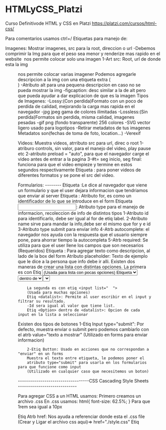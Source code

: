# HTMLyCSS_Platzi
Curso Definitivode HTML y CSS en Platzi
https://platzi.com/cursos/html-css/

Para comentarios usamos ctrl+/
Etiquetas para manejo de:

Imagenes: Mostrar imagenes, src para la root, direccion o url
-Debemos comprimir la Img para que el peso sea menor y renderize mas rapido en el website
<Img> nos permite colocar solo una imagen
        1-Art src: Root, url de donde esta la img
<Figure> nos permite colocar varias imagener 
        Podemos agregarle descripcion a la img
        con una etiqueta extra (<figcaption>)
        -Atributo alt para una pequena descripcion
        en caso no se pueda mostrar la img
        -figcaption: desc similar a la de alt pero
          que pueda ayudar a dar explicacion de que es la imagen
Tipos de Imagenes: 
        -Lossy:(Con perdida)Formato con un poco de perdida de calidad, 
        mejorando la carga mas rapida en el navegador
           -jpg jpeg gama de colores ilimitadas 
        -Lossless:(Sin perdida)Formatos sin perdida, misma calidad, imagenes pesadas
           -gif png  (fondo transparente) 256 colores
           -SVG vector ligero usado para logotipos 
        -Retirar metadatos de tus imagenes
        Metadatos son(fechas de toma de foto, location...)
        -Verexif 

Videos: Muestra videos, atrributo src para url, direc o root 
        1-atriburo controls, sin valor, para el manejo del
        video, play pause etc
        2-atributo preload = "auto", para que el navegador carge el video 
        antes de entrar a la pagina
        3-#t= seg inicio, seg final: funciona para 
        que el video empieze y termine en estos segundos respectivamente
Etiqueta <Source>: para poner videos de diferentes 
        formatos y se pone el src del video.

Formularios: --------
        Etiqueta <Forms>:Le dice al navegador que 
        viene un formulario y que el user dejara informacion que tendriamos que enviar al server
        Etiqueta <label>: Atributo for, es como un identificador de lo que se introduce en el form
        Etiqueta <input>: Atributo type para el manejo de informacion, recoleccion de info de distintos tipos
               1-Atributo id para identificarlo, debe ser igual al for de etiq label.
               2-Atributo name sirve para mandar la info,debe ser el mismo que for y e id
               3-Atributo type submit para enviar info
               4-Atrb autocomplete: el navegador nos ayuda con la respuesta que el usuario siempre pone, para ahorrar tiempo la autocompleta 
               5-Atrb required: Se utiliza para que el user llene los campos que son necesarios (Requeridos)
        Etiqueta <span>: Para agregar texto como descripcion, al lado de la box del form
        Atributo placeholder: Texto de ejemplo que le dice a la persona que info debe ir alli.
Existen dos maneras de crear una lista con distintas opciones.
        La primera es con Etiq <select> permite crear la lista con etiq de <option>
        (Usada para lista con pocas opciones)
        Etiqueta <select>: Sirve para hacer una lista de las opciones de input en un form.
        -Name: es el contenido en relacion a las options
        -Id:
        Etiq <Option> dentro de <select>: Opcion de cada input en la lista a seleccionar

        La segunda es con etiq <input list="  ">
        (Usada para muchas opciones)
        Etiq <datalist>: Permite al user escribir en el input y filtrar su resultado. 
        -Id sera igual al valor que tiene list.
        Etiq <Option> dentro de <datalist>: Opcion de cada input en la lista a seleccionar

Existen dos tipos de botones
        1-Etiq Input type="submit": Por defecto, muestra enviar o submit pero podemos cambiarlo
        con el atrb value="texto a mostrar" 
        (Utilizado en forms para enviar informacion)

        2-Etiq Button: Usado en acciones que no correspondan a "enviar" en un forms
        Muestra el texto entre etiqueta, le podemos poner el 
        atributo type="submit" para usarla en los formularios para que funcione como input 
        (Utilizado en cualquier caso que necesitemos un boton)


-----------------------------------CSS  Cascading Style Sheets -----------------------------

Para agregar CSS a un HTML usamos:
Primero creamos un archivo .css
En .css usamos:
html{
        font-size: 62.5%;
}
Para que 1rem sea igual a 10px

Etiq <link rel="  " href=" root de css">
        Atrb href: Nos ayuda a referenciar donde esta el .css file 
        (Crear y Ligar el archivo css aqui)=> href="./style.css"
Etiq <style> para agregar pocos estilos de Css

Selectores: (el selector universal es el * )
1-Por elemento de HTML:Parrafo ejm=>p{ css } en el CSS
2-Por Clase: Atriburo class=" nombre" en HTML dentro de etiq
        Llamamos como .nombre{ css} en el CSS
3-Por Id:Art id="nombre" en HTML dentro de etiq
        Llamamos como #nombre{ css } en el CSS

Pseudo clases y pseudo elementos
Esto es a lo que le vamos a agregar estilos una vez tengamos la etiq
-Pseudo Clases: definen el estilo de un estado especial de un elemento
                :class
-Pseudo Elemento: definen el estilo de una parte especifica de un elemento
                ::element

Anatomia o Syntaxis de una regla en CSS
        -Selector/PseudoClase o PsElemento: El elemento que quieres modificar
        -Declaracion del Estilo: -Propiedad -Valor de Propiedad
        Ejm: p (selector){
                color(propiedad): red(valor de propiedad);
                -----------declaracion de estilo-------------
             }

MODELO DE CAJA

        -Margin: Espacio Externo de la caja hacia afuera
        -Border: Linea que define a cada elemento 
        -Padding: Espacio Interno de la caja hacia adentro 
        -Contenido: Elemento(img video texto)
    Width y Height para posicionar la box (top-right-bottom-left)

Box-sizing: Border-box; Hace que se calcule automaticamente el 
tamano del elemento con el padding y border para eliminar scroll horizontal.
        -Suma el padding con el width del elemento 
Tambien podemos hacerlo utilizando el metodo calc(% - px); del Width
        -Ejm: Imagina que quieres colocar 2 cajas dentro de una caja padre y quieres que cada una tome el 50% de ancho, pero que cada una tenga un margen a la izquierda de 10px. Si colocas width de 50% a cada caja y además le colocas margen, esto hará que las cajas queden una arriba de la otra, porque al agregarle 20px de espacio en márgenes, vas a hacer que ya no ajuste el 50% a cada caja.
        (Debes restarle al width, el margin(20px))
        Para hacer que ambas cajas sigan tomando el 50% contando los márgenes, puedes hacer lo siguiente:
                .caja-hijo
                {  width: calc(50% - 20px); 
                }

Herencia
Podemos obtener informacion de los padres (Heredar)
Se heredan las caracteristicas de las etiq contenedoras 
        <body>
           <h1>soy h1<h1>
        <body>
        H1 heredara las caract de body
        -inherit: A la propiedad que se la aplicamos debe heredar los valores de su elemento padre 
                  Significa (usa el valor de mi padre)
        -initial: Damos el valor inicial y predefinido por el navegador
        -upset:  Es una combinacion entre inherit e initial, cuando lo usamos en una propiedad
                 esta trata de heredar el valor de su elemento padre si este esta disponible, 
                 sino colocara el valor de la propiedad en su valor inicial

Orden de declaracion - Especificidad 
        Si dos declaraciones tienen la misma importancia, la especificidad de las reglas decidira cual aplicar
        Si las reglas tienen la misma especificidad, el orden de las fuentes controla el resultado final
        Como se controla el orden al declarar CSS?
        1-Importancia: 1-Hoja de estilo de agente de usuario (Estilo del navegador)
                       2-Declaraciones normales en hojas de estilo de autor (Nuestro .css) 
                       3-Declaraciones importantes en hojas de estilos de autor(Utilizar el !important)MalaPractica
        2-Especificidad: 1-!important
                         2-Inline styles
                         3-#id
                         4-.class
                         5-tag
        3-Orden de las fuentes: En tus estilos, las declaraciones al final del documento anularan 
                                a las que sucedan antes en caso de conflicto. 
                        Se aplican los estilos que esten abajo o de ultimo en el css
                        Ejm: si llamas una clase o id en las primeras lineas y despues llamas la misma a lo ultimo
                        siempre seran aplicados los ultimos estilos y puede reescribir(anular o cambiar) los estilos de arriba

Combinadores 
-Nos permiten combinar multiples selectores y crear mayor especificidad
1-Hermano cercano(Adjacent sibling): div + p{ }=>Agrega los estilos a etiq <p> cerca de <div>.
2-Hermano general(General sibling): div ~ p{ }=>Agrega los estilos a etiq <p> si estan en la misma linea 
3-Hijo Directo(Child): div > p{ }=>Agrega estilos a etiq <p> que tienen padre div, osea estan dentro de <div>
4-Descendiente(Descendant): div p{ }=>Agrega estilo a TODAS las etiq <p> dentro de <div>

Medidas 
Algunas medidas cambian o no, sin importar el tamano de la pantalla donde vemos el proyecto
-Absolutas(No cambian):Su tamano no cambia, siempre es el mismo aunque la pag cambie el tamano
                       Px, mm, cm, in
-Relativas(Cambian):Su tamano cambia segun el tamano de la pag.
                     %, em, rem, max-width/heigth, min-width/heigth, vw, vh
                     -Min y Max: Medidas minimas y maximas 
                     Min=> se achican hasta x medida
                     Max=> se agrandan hasta x medida

Posicion
        Por defecto todo viene en static.
        Tipos de posicionamiento de elementos
                -Static
                -Absolute
                -Relative
                -Fixed
                -Sticky

Display 
        Display block: Usa todo el espacio sin importar si el contenido lo ocupa
        Display inline: Usa solo el espacio que ocupa su contenido
        Display inline block: Combinacion de estos dos, nos permite poner elementos arriba abajo o lateral

       -Display flex: Permite que el contenedor padre sea flexible a los cambios que puedan 
                tener los elements hijos en su alineacion. 
                Una vez tengamos el elemento padre con display flex tenemos otras propiedades que podemos usar
                Si el padre tiene dis flex los hijos lo tienen tambien
                -Flex-direction:Alineacion de elementos hijos
                    Valores    -Row:(default)Horizontal
                               -Column:Vertical         
                -Flex-wrap:Permite que un elemento haga un salto de linea si es muy grande
                -Justify-content:Alinear el contenido de forma horizontal
                        Valores
                                -Flex-start:Alinearlos al comienzo(izq)
                                -Flex-end:Alinearlos al final(der)
                                -Center:Alinear los items en el centro del contenedor(mid-horizt)
                                -Space-between:Agrega mismo espacio entre items, no en los extremos
                                -Space-around:Agrega espacio entre los items (No es espacio igual para todos)
                                -Space-evenly: Le da el mismo espacio alrededor de cada item (Espacio perfecto)
                -Align-items:Alinea los elementos hijos de forma vertical
                        Valores
                                -Flex-start:Alinearlos desde arriba(top)
                                -Flex-end:Alinearlos abajo(bottom)
                                -Center:Alinear los items en el centro del contenedor(mid-vertc)
                                -Stretch: Estira el alto de los items hijos al 100% del item pafre
                                -Base-line: Escala el item al tamano de su contenido
                -Order:(Si no le coloco order a un item este se desplazara a la izq por default)
                        Especifica el orden del item
                -Flex-grow:El item crecera hasta rellenar el espacio sobrante
                -Flex-basis:Especifica el tamano inicial del elemento flexible

Variables(Custom Properties)
        -Podemos guardar un valor para reutilizarlo varias veces
        Mayor utilidad en proyectos grandes y archivos extensos de HTML y CSS
        Se declaran dentro del selector=> :root{  } para que sea global
                Syntaxis=>  --Nombre-de-variable: VALOR;
        Se llama para usarlas como:
                Syntaxis de llamado=>  var(--nombre-de-var);

Web Fonts

        Fuentes por Defecto:

        Genericas    |                 Fuentes
        Serif        |   Times New Roman  -- Georgia 
        sans-serif   |  Helvetica        --  Verdana
        cursive      | Dancing Script   --  Great Vibes
        monoscape    |  Courier New      --  Roboto Mono
        
       Puedes usar google.fonts para fuentes gratis, descargarlas para el protecto
       Buenas practicas al usar fonts externas
                -Solo cargar 1 fuente por proyecto
                -importarlas siempre en la etiq <head>

    -------------------------------RESPONSIVE DESIGN--------------------------------------------
                                   MOBILE FIRST / ONLY 
                Hacer los proyectos multiplataformas, que se adapten a distintos dispositivos
                El primer archivo .css debe estar enfocado al mobile device (Smarthphone)
                A partir del segundo archivo .css utilizaremos los BREAKPOINTS.
        Media Queris: Son conficionales, no es la mejor practica ponerlo en CSS.
                      Forma de implementacion es empezar por las pantallas pequenas y terminar por las mas amplias  
                **Para aplicar Media Queris con buenas practicas debemos hacerlo en el <header> de HTML
                con etiq <link href= "(device).css" rel="stylesheet" media="screen and(min-width: #px)">
                        -De esta manera solo se descarga el codigo necesario para ese dispositivo, 
                        si hacemos media queris desde CSS entonces se descarga todo el code sin importar el dispositivo  
        Breakpoints: Cuando la pantalla sea de cierto tamano, se generara un cambio 
             para reposicionar o redimencionar items(contenedores)
        Lo mas importante es disenar para moviles. (Mobile First)
        Primero disenar para celular, luego breakpoint para tablet y finalmente breakpoint para PC.
        
        Patrones
        -MostlyFluid
        -Layout Shifter
        -Column Drop
